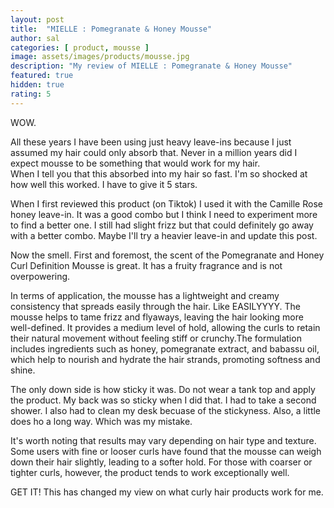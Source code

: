 ```yaml
---
layout: post
title:  "MIELLE : Pomegranate & Honey Mousse"
author: sal
categories: [ product, mousse ]
image: assets/images/products/mousse.jpg
description: "My review of MIELLE : Pomegranate & Honey Mousse"
featured: true
hidden: true
rating: 5
---
```

WOW.<br>

All these years I have been using just heavy leave-ins because I just assumed my hair could only absorb that.
Never in a million years did I expect mousse to be something that would work for my hair.<br>
When I tell you that this absorbed into my hair so fast. I'm so shocked at how well this worked.
I have to give it 5 stars. <br>

When I first reviewed this product (on Tiktok) I used it with the Camille Rose honey leave-in. 
It was a good combo but I think I need to experiment more to find a better one. 
I still had slight frizz but that could definitely go away with a better combo.
Maybe I'll try a heavier leave-in and update this post.<br>

Now the smell. First and foremost, the scent of the Pomegranate and Honey Curl Definition Mousse is great. 
It has a fruity fragrance and is not overpowering.<br>

In terms of application, the mousse has a lightweight and creamy consistency that spreads easily through the hair. Like EASILYYYY. The mousse helps to tame frizz and flyaways, leaving the hair looking more well-defined. It provides a medium level of hold, allowing the curls to retain their natural movement without feeling stiff or crunchy.The formulation includes ingredients such as honey, pomegranate extract, and babassu oil, which help to nourish and hydrate the hair strands, promoting softness and shine. <br>

The only down side is how sticky it was. Do not wear a tank top and apply the product. My back was so sticky when I did that. I had to take a second shower. I also had to clean my desk becuase of the stickyness. Also, a little does ho a long way. Which was my mistake.<br>

It's worth noting that results may vary depending on hair type and texture. Some users with fine or looser curls have found that the mousse can weigh down their hair slightly, leading to a softer hold. For those with coarser or tighter curls, however, the product tends to work exceptionally well.<br>

GET IT! This has changed my view on what curly hair products work for me. 
